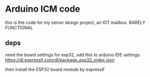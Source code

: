 # Arduino ICM code

this is the code for my senior design project, an IOT mailbox. BARELY FUNCTIONAL

## deps

need the board settings for esp32, add this to arduino IDE settings: https://dl.espressif.com/dl/package_esp32_index.json

then install the ESP32 board module by espressif


